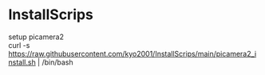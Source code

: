 # InstallScrips

setup picamera2</br>
curl -s https://raw.githubusercontent.com/kyo2001/InstallScrips/main/picamera2_install.sh | /bin/bash
